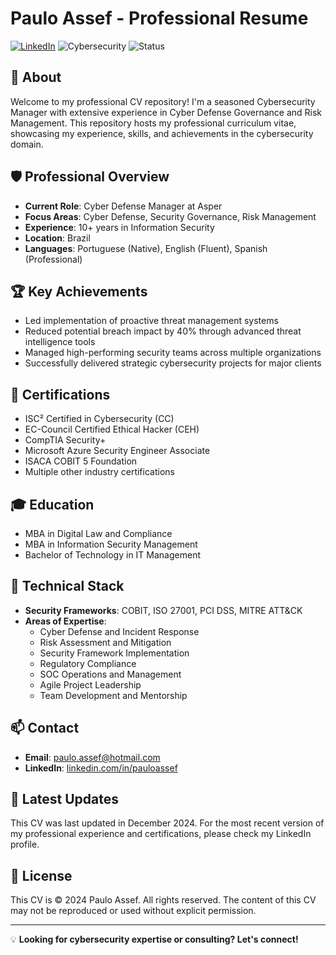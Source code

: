 # Paulo Assef - Professional Resume

[![LinkedIn](https://img.shields.io/badge/LinkedIn-Connect-blue.svg)](https://linkedin.com/in/pauloassef)
![Cybersecurity](https://img.shields.io/badge/Focus-Cybersecurity-red.svg)
![Status](https://img.shields.io/badge/Status-Available-green.svg)

## 🚀 About

Welcome to my professional CV repository! I'm a seasoned Cybersecurity Manager with extensive experience in Cyber Defense Governance and Risk Management. This repository hosts my professional curriculum vitae, showcasing my experience, skills, and achievements in the cybersecurity domain.

## 🛡️ Professional Overview

- **Current Role**: Cyber Defense Manager at Asper
- **Focus Areas**: Cyber Defense, Security Governance, Risk Management
- **Experience**: 10+ years in Information Security
- **Location**: Brazil
- **Languages**: Portuguese (Native), English (Fluent), Spanish (Professional)

## 🏆 Key Achievements

- Led implementation of proactive threat management systems
- Reduced potential breach impact by 40% through advanced threat intelligence tools
- Managed high-performing security teams across multiple organizations
- Successfully delivered strategic cybersecurity projects for major clients

## 📜 Certifications

- ISC² Certified in Cybersecurity (CC)
- EC-Council Certified Ethical Hacker (CEH)
- CompTIA Security+
- Microsoft Azure Security Engineer Associate
- ISACA COBIT 5 Foundation
- Multiple other industry certifications

## 🎓 Education

- MBA in Digital Law and Compliance
- MBA in Information Security Management
- Bachelor of Technology in IT Management

## 🔧 Technical Stack

- **Security Frameworks**: COBIT, ISO 27001, PCI DSS, MITRE ATT&CK
- **Areas of Expertise**:
  - Cyber Defense and Incident Response
  - Risk Assessment and Mitigation
  - Security Framework Implementation
  - Regulatory Compliance
  - SOC Operations and Management
  - Agile Project Leadership
  - Team Development and Mentorship

## 📫 Contact

- **Email**: paulo.assef@hotmail.com
- **LinkedIn**: [linkedin.com/in/pauloassef](https://linkedin.com/in/pauloassef)

## 🔄 Latest Updates

This CV was last updated in December 2024. For the most recent version of my professional experience and certifications, please check my LinkedIn profile.

## 📄 License

This CV is © 2024 Paulo Assef. All rights reserved. The content of this CV may not be reproduced or used without explicit permission.

---

💡 **Looking for cybersecurity expertise or consulting? Let's connect!**

